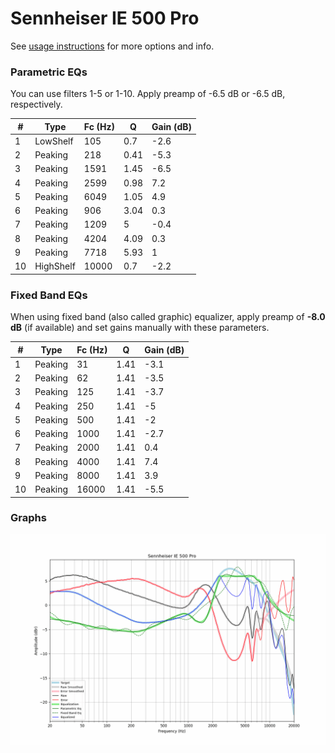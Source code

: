 # Sennheiser IE 500 Pro
See [usage instructions](https://github.com/jaakkopasanen/AutoEq#usage) for more options and info.

### Parametric EQs
You can use filters 1-5 or 1-10. Apply preamp of -6.5 dB or -6.5 dB, respectively.

|   # | Type      |   Fc (Hz) |    Q |   Gain (dB) |
|-----|-----------|-----------|------|-------------|
|   1 | LowShelf  |       105 | 0.7  |        -2.6 |
|   2 | Peaking   |       218 | 0.41 |        -5.3 |
|   3 | Peaking   |      1591 | 1.45 |        -6.5 |
|   4 | Peaking   |      2599 | 0.98 |         7.2 |
|   5 | Peaking   |      6049 | 1.05 |         4.9 |
|   6 | Peaking   |       906 | 3.04 |         0.3 |
|   7 | Peaking   |      1209 | 5    |        -0.4 |
|   8 | Peaking   |      4204 | 4.09 |         0.3 |
|   9 | Peaking   |      7718 | 5.93 |         1   |
|  10 | HighShelf |     10000 | 0.7  |        -2.2 |

### Fixed Band EQs
When using fixed band (also called graphic) equalizer, apply preamp of **-8.0 dB** (if available) and set gains manually with these parameters.

|   # | Type    |   Fc (Hz) |    Q |   Gain (dB) |
|-----|---------|-----------|------|-------------|
|   1 | Peaking |        31 | 1.41 |        -3.1 |
|   2 | Peaking |        62 | 1.41 |        -3.5 |
|   3 | Peaking |       125 | 1.41 |        -3.7 |
|   4 | Peaking |       250 | 1.41 |        -5   |
|   5 | Peaking |       500 | 1.41 |        -2   |
|   6 | Peaking |      1000 | 1.41 |        -2.7 |
|   7 | Peaking |      2000 | 1.41 |         0.4 |
|   8 | Peaking |      4000 | 1.41 |         7.4 |
|   9 | Peaking |      8000 | 1.41 |         3.9 |
|  10 | Peaking |     16000 | 1.41 |        -5.5 |

### Graphs
![](./Sennheiser%20IE%20500%20Pro.png)
